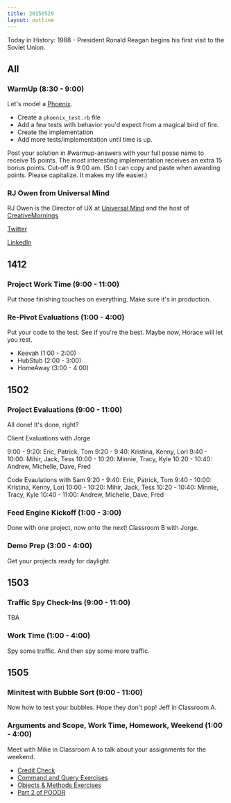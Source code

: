 ```yaml
---
title: 20150529
layout: outline
---
```


Today in History: 1988 - President Ronald Reagan begins his first visit to the Soviet Union.

## All

### WarmUp (8:30 - 9:00)

Let's model a [Phoenix](http://en.wikipedia.org/wiki/Phoenix_(mythology)).

* Create a `phoenix_test.rb` file
* Add a few tests with behavior you'd expect from a magical bird of fire.
* Create the implementation
* Add more tests/implementation until time is up. 

Post your solution in #warmup-answers with your full posse name to receive 15 points. The most interesting implementation receives 
an extra 15 bonus points. Cut-off is 9:00 am.
(So I can copy and paste when awarding points. Please capitalize. It makes my life easier.)

### RJ Owen from Universal Mind

RJ Owen is the Director of UX at [Universal Mind](http://universalmind.com) and the host of [CreativeMornings](http://www.creativemornings.com/cities/den)

[Twitter](http://www.twitter.com/rjowen)

[LinkedIn](http://www.linkedin.com/in/rjowen4)


## 1412

### Project Work Time (9:00 - 11:00)

Put those finishing touches on everything. Make sure it's in production.

### Re-Pivot Evaluations (1:00 - 4:00)

Put your code to the test. See if you're the best. Maybe now, Horace will let you rest. 

* Keevah (1:00 - 2:00)
* HubStub (2:00 - 3:00)
* HomeAway (3:00 - 4:00)

## 1502

### Project Evaluations (9:00 - 11:00)

All done! It's done, right?

Client Evaluations with Jorge

9:00 - 9:20: Eric, Patrick, Tom
9:20 - 9:40: Kristina, Kenny, Lori
9:40 - 10:00: Mihir, Jack, Tess
10:00 - 10:20: Minnie, Tracy, Kyle
10:20 - 10:40: Andrew, Michelle, Dave, Fred

Code Evaulations with Sam
9:20 - 9:40:  Eric, Patrick, Tom
9:40 - 10:00: Kristina, Kenny, Lori
10:00 - 10:20: Mihir, Jack, Tess
10:20 - 10:40: Minnie, Tracy, Kyle
10:40 - 11:00: Andrew, Michelle, Dave, Fred

### Feed Engine Kickoff (1:00 - 3:00)

Done with one project, now onto the next! Classroom B with Jorge.

### Demo Prep (3:00 - 4:00)

Get your projects ready for daylight.


## 1503

### Traffic Spy Check-Ins (9:00 - 11:00)

TBA

### Work Time (1:00 - 4:00)

Spy some traffic. And then spy some more traffic.


## 1505

### Minitest with Bubble Sort  (9:00 - 11:00)

Now how to test your bubbles. Hope they don't pop! Jeff in Classroom A.

### Arguments and Scope, Work Time, Homework, Weekend (1:00 - 4:00)

Meet with Mike in Classroom A to talk about your assignments for the weekend.

* [Credit Check](https://github.com/turingschool/challenges/blob/master/credit_check.markdown)
* [Command and Query Exercises](https://github.com/turingschool/ruby-exercises/tree/master/command-query)
* [Objects & Methods Exercises](https://github.com/turingschool/ruby-exercises/tree/master/objects-and-methods)
* [Part 2 of POODR](https://github.com/turingschool/challenges/blob/master/poodr.markdown)